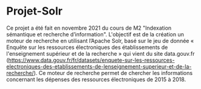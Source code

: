 # Projet-Solr
Ce projet a été fait en novembre 2021 du cours de M2 "Indexation sémantique et recherche d’information". 
L'objectif est de la création un moteur de recherche en utilisant l’Apache Solr, basé sur le jeu de donnée « Enquête sur les ressources électroniques des établissements de l'enseignement supérieur et de la recherche » qui vient du site data.gouv.fr (https://www.data.gouv.fr/fr/datasets/enquete-sur-les-ressources-electroniques-des-etablissements-de-lenseignement-superieur-et-de-la-recherche/).
Ce moteur de recherche permet de chercher les informations concernant les dépenses des ressources électroniques de 2015 à 2018.
